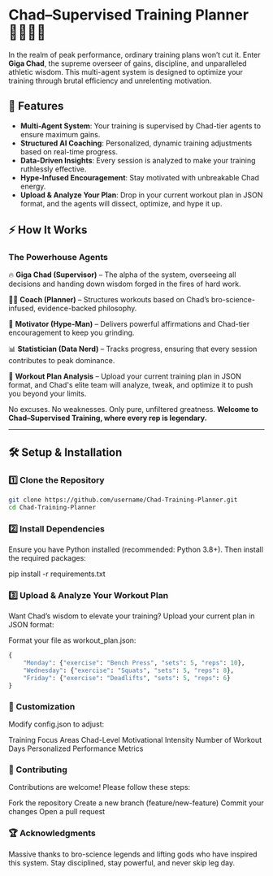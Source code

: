 # Chad–Supervised Training Planner 💪🏽💪🏽

In the realm of peak performance, ordinary training plans won’t cut it. Enter **Giga Chad**, the supreme overseer of gains, discipline, and unparalleled athletic wisdom. This multi-agent system is designed to optimize your training through brutal efficiency and unrelenting motivation.

## 🚀 Features

- **Multi-Agent System**: Your training is supervised by Chad-tier agents to ensure maximum gains.
- **Structured AI Coaching**: Personalized, dynamic training adjustments based on real-time progress.
- **Data-Driven Insights**: Every session is analyzed to make your training ruthlessly effective.
- **Hype-Infused Encouragement**: Stay motivated with unbreakable Chad energy.
- **Upload & Analyze Your Plan**: Drop in your current workout plan in JSON format, and the agents will dissect, optimize, and hype it up.

## ⚡️ How It Works

### **The Powerhouse Agents**

🔥 **Giga Chad (Supervisor)** – The alpha of the system, overseeing all decisions and handing down wisdom forged in the fires of hard work.

🏋🏽 **Coach (Planner)** – Structures workouts based on Chad’s bro-science-infused, evidence-backed philosophy.

📢 **Motivator (Hype-Man)** – Delivers powerful affirmations and Chad-tier encouragement to keep you grinding.

📊 **Statistician (Data Nerd)** – Tracks progress, ensuring that every session contributes to peak dominance.

📝 **Workout Plan Analysis** – Upload your current training plan in JSON format, and Chad's elite team will analyze, tweak, and optimize it to push you beyond your limits.

No excuses. No weaknesses. Only pure, unfiltered greatness. **Welcome to Chad–Supervised Training, where every rep is legendary.**

---

## 🛠️ Setup & Installation

### 1️⃣ Clone the Repository

```bash
git clone https://github.com/username/Chad-Training-Planner.git
cd Chad-Training-Planner
```

### 2️⃣ Install Dependencies
Ensure you have Python installed (recommended: Python 3.8+). Then install the required packages:

pip install -r requirements.txt

### 3️⃣ Upload & Analyze Your Workout Plan

Want Chad’s wisdom to elevate your training? Upload your current plan in JSON format:

Format your file as workout_plan.json:

```python
{
    "Monday": {"exercise": "Bench Press", "sets": 5, "reps": 10},
    "Wednesday": {"exercise": "Squats", "sets": 5, "reps": 8},
    "Friday": {"exercise": "Deadlifts", "sets": 5, "reps": 6}
}
```

### 🔧 Customization

Modify config.json to adjust:

Training Focus Areas
Chad-Level Motivational Intensity
Number of Workout Days
Personalized Performance Metrics

### 🤝 Contributing

Contributions are welcome! Please follow these steps:

Fork the repository
Create a new branch (feature/new-feature)
Commit your changes
Open a pull request

### 🏆 Acknowledgments

Massive thanks to bro-science legends and lifting gods who have inspired this system. Stay disciplined, stay powerful, and never skip leg day.




